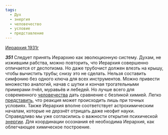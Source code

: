 ```yaml
---
tags:
  - Дух
  - энергия
  - человечество
  - условие
  - представление
---
```


[Иерархия 1931г](https://127.0.0.1:4002/agni/1931)

___351___
Следует принять Иерархию как эволюционную систему. Духам, не изжившим рабства, можно повторить, что Иерархия совершенно отличается от деспотизма. Но даже трубочист должен влезть на крышу, чтобы вычистить трубы; снизу это не сделать. Нельзя составить симфонию без одного ключа для всех инструментов. Можно привести множество аналогий, начав с шутки и кончая трогательными примерами пчёл, муравьёв и лебедей. Но лучше всего для современного [человечества](../../../tags/#человечество) дать сравнение с безликой химией. Легко [представить](../../../tags/#представление), что реакция может происходить лишь при точных условиях. Также Иерархия вполне соответствует астрохимическим началам, которые не дерзнёт отрицать даже неофит науки. Справедливо мы уже согласились о важности открытия психической [энергии](../../../tags/#энергия). Для координации осознания её необходима Иерархия, как облегчающее химическое построение.   

